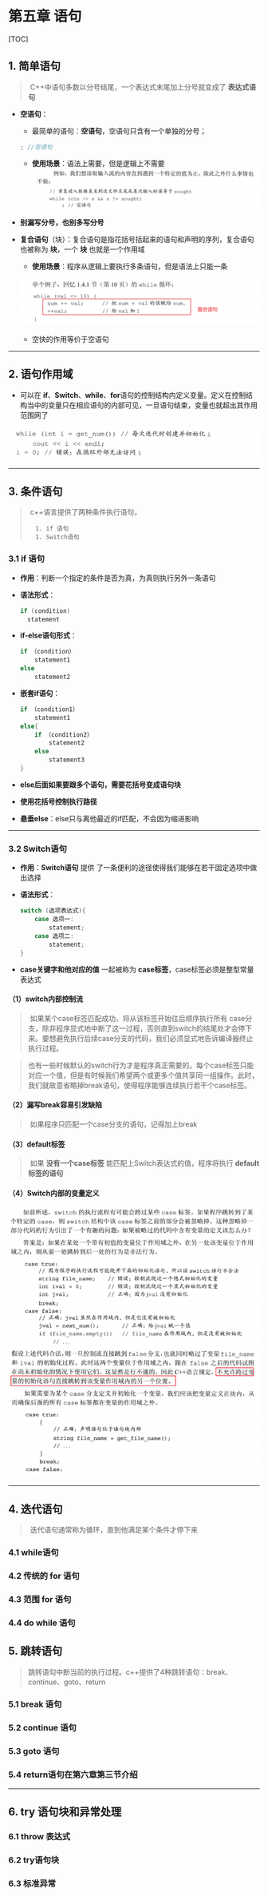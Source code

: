 # 第五章 语句

[TOC]

## 1. 简单语句

> ​		C++中语句多数以分号结尾，一个表达式末尾加上分号就变成了 **表达式语句**

- **空语句**：

  - 最简单的语句：**空语句**，空语句只含有一个单独的分号；

  ```c++
  ;	//空语句
  ```

  - **使用场景**：语法上需要，但是逻辑上不需要![image-20220415150743355](img/image-20220415150743355.png)

- **别漏写分号，也别多写分号**

- **复合语句**（块）：复合语句是指花括号括起来的语句和声明的序列，复合语句也被称为 **块**，一个 **块** 也就是一个作用域

  - **使用场景**：程序从逻辑上要执行多条语句，但是语法上只能一条

  ![image-20220415151201044](img/image-20220415151201044.png)

  - 空快的作用等价于空语句

------



## 2. 语句作用域

- 可以在 **if**、**Switch**、**while**、**for**语句的控制结构内定义变量。定义在控制结构当中的变量只在相应语句的内部可见，一旦语句结束，变量也就超出其作用范围网了

![image-20220415151639078](img/image-20220415151639078.png)

------



## 3. 条件语句

> ​		c++语言提供了两种条件执行语句，
>
> 		1. if 语句
> 		1. Switch语句



### 3.1 if 语句

- **作用**：判断一个指定的条件是否为真，为真则执行另外一条语句

- **语法形式**：

  ```C++
  if (condition)
  	statement
  ```

- **if-else语句形式**：

  ```C++
  if （condition）
      statement1
  else
      statement2
  ```

- **嵌套if语句**：

  ```C++
  if （condition1）
      statement1
  else{
      if （condition2）
          statement2
      else
          statement3
  }
  ```

- **else后面如果要跟多个语句，需要花括号变成语句块**

- **使用花括号控制执行路径**

- **悬垂else**：else只与离他最近的if匹配，不会因为缩进影响

------



### 3.2 Switch语句

- **作用**：**Switch语句** 提供 了一条便利的途径使得我们能够在若干固定选项中做出选择

- **语法形式**：

  ```C++
  switch (选项表达式){
      case 选项一:
          statement;
      case 选项二:
          statement;
  }
  ```

- **case关键字和他对应的值** 一起被称为 **case标签**，case标签必须是整型常量表达式

#### （1）switch内部控制流

> ​		如果某个case标签匹配成功，将从该标签开始往后顺序执行所有 case分支，除非程序显式地中断了这一过程，否则直到switch的结尾处才会停下来。要想避免执行后续case分支的代码，我们必须显式地告诉编译器终止执行过程。

> ​		也有一些时候默认的switch行为才是程序真正需要的。每个case标签只能对应一个值，但是有时候我们希望两个或更多个值共享同一组操作。此时，我们就故意省略掉break语句，使得程序能够连续执行若干个case标签。



#### （2）漏写break容易引发缺陷

> ​		如果程序只匹配一个case分支的语句，记得加上break



#### （3）default标签

> ​		如果 **没有一个case标签** 能匹配上Switch表达式的值，程序将执行 **default标签的语句**



#### （4）Switch内部的变量定义

 ![image-20220415154446696](img/image-20220415154446696.png)

------



## 4. 迭代语句

> ​		迭代语句通常称为循环，直到他满足某个条件才停下来



### 4.1 while语句



### 4.2 传统的 for 语句



### 4.3 范围 for 语句



### 4.4  do while 语句

























## 5. 跳转语句

> ​		跳转语句中断当前的执行过程。c++提供了4种跳转语句：break、continue、goto、return



### 5.1 break 语句







### 5.2 continue 语句





### 5.3 goto 语句



### 5.4 return语句在第六章第三节介绍

------



## 6. try 语句块和异常处理





### 6.1 throw 表达式



### 6.2 try语句块



### 6.3 标准异常